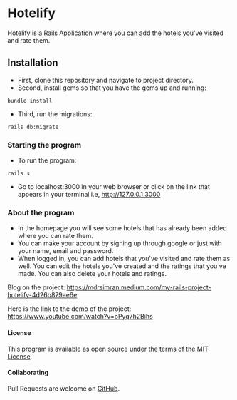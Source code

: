 # Hotelify
Hotelify is a Rails Application where you can add the hotels you've visited and rate them.

## Installation
* First, clone this repository and navigate to project directory.
* Second, install gems so that you have the gems up and running:
```
bundle install
```
* Third, run the migrations:
```
rails db:migrate 
```

### Starting the program
* To run the program:
```
rails s
```
* Go to localhost:3000 in your web browser or click on the link that appears in your terminal i.e, http://127.0.0.1.3000

### About the program
* In the homepage you will see some hotels that has already been added where you can rate them.
* You can make your account by signing up through google or just with your name, email and password.
* When logged in, you can add hotels that you've visited and rate them as well. You can edit the hotels you've created and the ratings that you've made.
You can also delete your hotels and ratings.

Blog on the project: https://mdrsimran.medium.com/my-rails-project-hotelify-4d26b879ae6e

Here is the link to the demo of the project: https://www.youtube.com/watch?v=oPyq7h2Bihs


#### License
This program is available as open source under the terms of the [MIT License](https://opensource.org/licenses/MIT)

#### Collaborating

Pull Requests are welcome on [GitHub](https://github.com/oshinsayami/flatiron-tuition-centre). 
